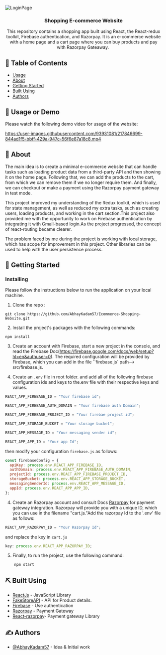 ![LoginPage](https://user-images.githubusercontent.com/93931081/217845609-a15ca13a-60d3-4e02-bf4a-6a69baa1b918.jpg)



<h3 align="center">Shopping E-commerce Website</h3>


<p align="center">This repository contains a shopping app built using React, the React-redux toolkit, Firebase authentication, and Razorpay. It is an e-commerce website with a home page and a cart page where you can buy products and pay with Razorpay Gateaway.  </p>

## 📝 Table of Contents

- [Usage](#usage)
- [About](#about)
- [Getting Started](#getting_started)
- [Built Using](#built_using)
- [Authors](#authors)

## 🎈 Usage or Demo <a name="usage"></a>

Please watch the following demo video for usage of the website:



https://user-images.githubusercontent.com/93931081/217846699-844ad1f5-bbff-429a-947c-56f6e87a18c8.mp4



## 🧐 About <a name = "about"></a>

The main idea is to create a minimal e-commerce website that can handle tasks such as loading product data from a third-party API and then showing it on the home page. Following that, we can add the products to the cart, from which we can remove them if we no longer require them. And finally, we can checkout or make a payment using the Razorpay payment gateway in test mode.

This project improved my understanding of the Redux toolkit, which is used for state management, as well as reduced my extra tasks, such as creating users, loading products, and working in the cart section.This project also provided me with the opportunity to work on Firebase authentication by integrating it with Gmail-based login.As the project progressed, the concept of react-routing became clearer.

The problem faced by me during the project is working with local storage, which has scope for improvement in this project. Other libraries can be used to help with the user persistence process.

## 🏁 Getting Started <a name = "getting_started"></a>

### Installing

Please follow the instructions below to run the application on your local machine.

1. Clone the repo :

```
git clone https://github.com/AbhayKadam57/Ecommerce-Shopping-Website.git
```

2. Install the project's packages with the following commands:

```
npm install
```

3. Create an account with Firebase, start a new project in the console, and read the Firebase Doc(https://firebase.google.com/docs/web/setup?hl=en&authuser=0). The required configuration will be provided by Firebase, which you can add in the file ``firebase.js` path--> src/firebase.js.

4. Create an `.env` file in root folder. and add all of the following firebase configuration ids and keys to the.env file with their respective keys and values.

```javascript
REACT_APP_FIREBASE_ID = "Your firebase id";

REACT_APP_FIREBASE_AUTH_DOMAIN = "Your firebase auth Domain";

REACT_APP_FIREBASE_PROJECT_ID = "Your firebae project id";

REACT_APP_STORAGE_BUCKET = "Your storage bucket";

REACT_APP_MESSAGE_ID = "Your messaging sender id";

REACT_APP_APP_ID = "Your app Id";
```

then modify your configuration `firebase.js` as follows:

```javascript
const firebaseConfig = {
  apiKey: process.env.REACT_APP_FIREBASE_ID,
  authDomain: process.env.REACT_APP_FIREBASE_AUTH_DOMAIN,
  projectId: process.env.REACT_APP_FIREBASE_PROJECT_ID,
  storageBucket: process.env.REACT_APP_STORAGE_BUCKET,
  messagingSenderId: process.env.REACT_APP_MESSAGE_ID,
  appId: process.env.REACT_APP_APP_ID,
};
```

4. Create an Razorpay account and consult Docs [Razorpay](https://razorpay.com/docs/#home-payments) for payment gateway integration. Razorpay will provide you with a unique ID, which you can use in the filename "cart.js."Add the razorpay Id to the '.env' file as follows:

```javascript
REACT_APP_RAZORPAY_ID = "Your Razorpay Id";
```

and replace the key in `cart.js`

```javascript
key: process.env.REACT_APP_RAZORPAY_ID;
```

5. Finally, to run the project, use the following command:

```
    npm start
```

## ⛏️ Built Using <a name = "built_using"></a>

- [ReactJs](https://beta.reactjs.org/) - JavaScript Library
- [FakeStoreAPI](https://fakestoreapi.com/) - API for Product details.
- [Firebase](https://console.firebase.google.com/) - Use authentication
- [Razorpay](https://razorpay.com/) - Payment Gateway
- [React-razorpay](https://www.npmjs.com/package/react-razorpay)- Payment gateway Library

## ✍️ Authors <a name = "authors"></a>

- [@AbhayKadam57](https://github.com/AbhayKadam57) - Idea & Initial work
